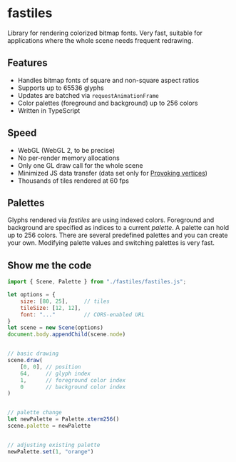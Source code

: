 # fastiles

Library for rendering colorized bitmap fonts. Very fast, suitable for applications where the whole scene needs frequent redrawing.

## Features

  - Handles bitmap fonts of square and non-square aspect ratios
  - Supports up to 65536 glyphs
  - Updates are batched via `requestAnimationFrame`
  - Color palettes (foreground and background) up to 256 colors
  - Written in TypeScript

## Speed

  - WebGL (WebGL 2, to be precise)
  - No per-render memory allocations
  - Only one GL draw call for the whole scene
  - Minimized JS data transfer (data set only for [Provoking vertices](https://www.khronos.org/opengl/wiki/Primitive#Provoking_vertex))
  - Thousands of tiles rendered at 60 fps

## Palettes

Glyphs rendered via *fastiles* are using indexed colors. Foreground and background are specified as indices to a current *palette*. A palette can hold up to 256 colors. There are several predefined palettes and you can create your own. Modifying palette values and switching palettes is very fast.

## Show me the code

```js
import { Scene, Palette } from "./fastiles/fastiles.js";

let options = {
	size: [80, 25],     // tiles
	tileSize: [12, 12],
	font: "..."         // CORS-enabled URL
}
let scene = new Scene(options)
document.body.appendChild(scene.node)


// basic drawing
scene.draw(
	[0, 0], // position
	64,     // glyph index
	1,      // foreground color index
	0       // background color index
)


// palette change
let newPalette = Palette.xterm256()
scene.palette = newPalette


// adjusting existing palette
newPalette.set(1, "orange")
```
